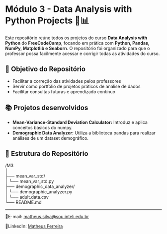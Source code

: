 # Módulo 3 - Data Analysis with Python Projects 🐍📊

Este repositório reúne todos os projetos do curso **Data Analysis with Python** do **FreeCodeCamp**, focando em prática com **Python, Pandas, NumPy, Matplotlib e Seaborn**.
O repositório foi organizado para que o professor possa facilmente acessar e corrigir todas as atividades do curso.

## 🎯 Objetivo do Repositório

- Facilitar a correção das atividades pelos professores
- Servir como portfólio de projetos práticos de análise de dados  
- Facilitar consultas futuras e aprendizado contínuo  

## 📚 Projetos desenvolvidos

- **Mean-Variance-Standard Deviation Calculator:** Introduz e aplica conceitos básicos do numpy.
- **Demographic Data Analyzer:** Utiliza a biblioteca pandas para realizar análises de um dataset demográfico.

##  📂  Estrutura do Repositório
/M3 <br>
│<br>
├── mean_var_std/<br>
│   └── mean_var_std.py<br>
├── demographic_data_analyzer/<br>
│   └── demographic_analyzer.py<br>
│   └── adult.data.csv<br>
└── README.md<br>

--- 
💬E-mail: matheus.silva@sou.inteli.edu.br

📶LinkedIn: [Matheus Ferreira](https://www.linkedin.com/in/matheusferreiradasilva-/)